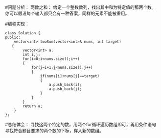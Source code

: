 #问题分析：
两数之和：
给定一个整数数列，找出其中和为特定值的那两个数。你可以假设每个输入都只会有一种答案，同样的元素不能被重用。

#编程实现：
```
class Solution {
public:
    vector<int> twoSum(vector<int>& nums, int target) 
   {
        vector<int> a;
        int i,j;
        for(i=0;i<nums.size();i++)
        {
            for(j=i+1;j<nums.size();j++)
            {
                if(nums[i]+nums[j]==target)
                {
                    a.push_back(i);
                    a.push_back(j);
                }
            }
        }
        return a;
    }
};
```
#总结体会：
寻找这两个特定的数，用两个for循环遍历数组即可，再用条件语句寻找符合题目要求的两个数的下标，存入新的数组。
